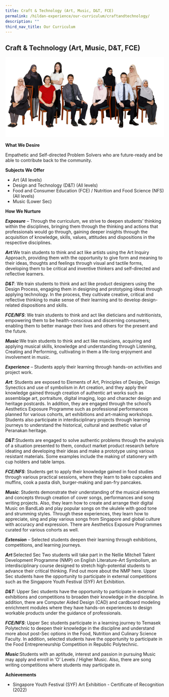 ```yaml
---
title: Craft & Technology (Art, Music, D&T, FCE)
permalink: /hildan-experience/our-curriculum/craftandtechnology/
description: ""
third_nav_title: Our Curriculum
---
```

## Craft &amp;  Technology (Art, Music, D&amp;T, FCE)

![](/images/Staff/craft%20and%20tech.jpg)

**What We Desire**

Empathetic and Self-directed Problem Solvers who are future-ready and be able to contribute back to the community.

**Subjects We Offer**

* Art (All levels)
* Design and Technology (D&T) (All levels)
* Food and Consumer Education (FCE) / Nutrition and Food Science (NFS) (All levels)
* Music (Lower Sec)

**How We Nurture**

**_Exposure_** – Through the curriculum, we strive to deepen students’ thinking within the disciplines, bringing them through the thinking and actions that professionals would go through, gaining deeper insights through the acquisition of knowledge, skills, values, attitudes and dispositions in the respective disciplines.

**_Art_**:We train students to think and act like artists using the Art Inquiry Approach, providing them with the opportunity to give form and meaning to their ideas, thoughts and feelings through visual and tactile forms, developing them to be critical and inventive thinkers and self-directed and reflective learners.

**_D&T_**: We train students to think and act like product designers using the Design Process, engaging them in designing and prototyping ideas through applying technology. In the process, they cultivate creative, critical and reflective thinking to make sense of their learning and to develop design-related dispositions and skills.

**_FCE/NFS_**: We train students to think and act like dieticians and nutritionists, empowering them to be health-conscious and discerning consumers; enabling them to better manage their lives and others for the present and the future.

**_Music_**:We train students to think and act like musicians, acquiring and applying musical skills, knowledge and understanding through Listening, Creating and Performing, cultivating in them a life-long enjoyment and involvement in music.

**_Experience_** – Students apply their learning through hands-on activities and project work.

**_Art_**: Students are exposed to Elements of Art, Principles of Design, Design Synectics and use of symbolism in Art creation, and they apply their knowledge gained through creation of authentic art works such as assemblage art, portraiture, digital imaging, logo and character design and heritage postcards. In addition, they are engaged through the school’s Aesthetics Exposure Programme such as professional performances planned for various cohorts, art exhibitions and art-making workshops. Students also participate in interdisciplinary projects through learning journeys to understand the historical, cultural and aesthetic value of Peranakan heritage.

**_D&T_**:Students are engaged to solve authentic problems through the analysis of a situation presented to them, conduct market product research before ideating and developing their ideas and make a prototype using various resistant materials. Some examples include the making of stationery with cup holders and table lamps.

**_FCE/NFS_**: Students get to apply their knowledge gained in food studies through various practical sessions, where they learn to bake cupcakes and muffins, cook a pasta dish, burger-making and pan-fry pancakes.

**_Music_**: Students demonstrate their understanding of the musical elements and concepts through creation of cover songs, performances and song writing projects. Also, they learn how to create and arrange their digital Music on BandLab and play popular songs on the ukulele with good tone and strumming styles. Through these experiences, they learn how to appreciate, sing and play various songs from Singapore and global culture with accuracy and expression. There are Aesthetics Exposure Programmes curated for various cohorts as well.

**_Extension_** – Selected students deepen their learning through exhibitions, competitions, and learning journeys.

**_Art_**:Selected Sec Two students will take part in the Nellie Mitchell Talent Development Programme (NMP) on English Literature-Art Symbolism, an interdisciplinary course designed to stretch high-potential students to advance their critical thinking. Find out more about the NMP here. Upper Sec students have the opportunity to participate in external competitions such as the Singapore Youth Festival (SYF) Art Exhibition.

**_D&T_**: Upper Sec students have the opportunity to participate in external exhibitions and competitions to broaden their knowledge in the discipline. In addition, there are Computer Aided Design (CAD) and cardboard modeling enrichment modules where they have hands-on experiences to design workable products under the guidance of professionals.

**_FCE/NFS_**: Upper Sec students participate in a learning journey to Temasek Polytechnic to deepen their knowledge in the discipline and understand more about post-Sec options in the Food, Nutrition and Culinary Science Faculty. In addition, selected students have the opportunity to participate in the Food Entrepreneurship Competition in Republic Polytechnic.

**_Music_**:Students with an aptitude, interest and passion in pursuing Music may apply and enroll in ‘O’ Levels / Higher Music. Also, there are song writing competitions where students may participate in.

**Achievements**

* Singapore Youth Festival (SYF) Art Exhibition - Certificate of Recognition (2022)